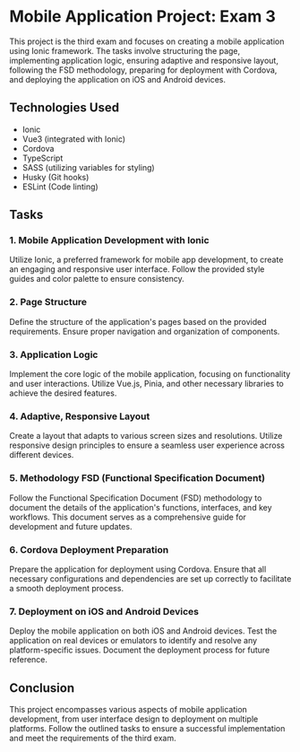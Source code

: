 # Mobile Application Project: Exam 3

This project is the third exam and focuses on creating a mobile application using Ionic framework. The tasks involve structuring the page, implementing application logic, ensuring adaptive and responsive layout, following the FSD methodology, preparing for deployment with Cordova, and deploying the application on iOS and Android devices.

## Technologies Used

- Ionic
- Vue3 (integrated with Ionic)
- Cordova
- TypeScript
- SASS (utilizing variables for styling)
- Husky (Git hooks)
- ESLint (Code linting)

## Tasks

### 1. Mobile Application Development with Ionic

Utilize Ionic, a preferred framework for mobile app development, to create an engaging and responsive user interface. Follow the provided style guides and color palette to ensure consistency.

### 2. Page Structure

Define the structure of the application's pages based on the provided requirements. Ensure proper navigation and organization of components.

### 3. Application Logic

Implement the core logic of the mobile application, focusing on functionality and user interactions. Utilize Vue.js, Pinia, and other necessary libraries to achieve the desired features.

### 4. Adaptive, Responsive Layout

Create a layout that adapts to various screen sizes and resolutions. Utilize responsive design principles to ensure a seamless user experience across different devices.

### 5. Methodology FSD (Functional Specification Document)

Follow the Functional Specification Document (FSD) methodology to document the details of the application's functions, interfaces, and key workflows. This document serves as a comprehensive guide for development and future updates.

### 6. Cordova Deployment Preparation

Prepare the application for deployment using Cordova. Ensure that all necessary configurations and dependencies are set up correctly to facilitate a smooth deployment process.

### 7. Deployment on iOS and Android Devices

Deploy the mobile application on both iOS and Android devices. Test the application on real devices or emulators to identify and resolve any platform-specific issues. Document the deployment process for future reference.

## Conclusion

This project encompasses various aspects of mobile application development, from user interface design to deployment on multiple platforms. Follow the outlined tasks to ensure a successful implementation and meet the requirements of the third exam.
